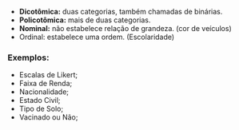 * **Dicotômica:** duas categorias, também chamadas de binárias.
* **Policotômica:** mais de duas categorias.
* **Nominal:** não estabelece relação de grandeza. (cor de veículos)
* Ordinal: estabelece uma ordem. (Escolaridade)

### Exemplos:
* Escalas de Likert;
* Faixa de Renda;
* Nacionalidade;
* Estado Civil;
* Tipo de Solo;
* Vacinado ou Não;